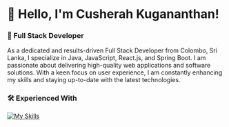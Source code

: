 # 👋 Hello, I'm Cusherah Kugananthan!

### 🌟 Full Stack Developer

As a dedicated and results-driven Full Stack Developer from Colombo, Sri Lanka, I specialize in Java, JavaScript, React.js, and Spring Boot. I am passionate about delivering high-quality web applications and software solutions. With a keen focus on user experience, I am constantly enhancing my skills and staying up-to-date with the latest technologies.

### 🛠️ Experienced With

[![My Skills](https://skillicons.dev/icons?i=java,js,react,spring,php,mysql,nodejs,tailwind,bootstrap,aws,gcp,git,github,vscode,intellij)](https://skillicons.dev)
